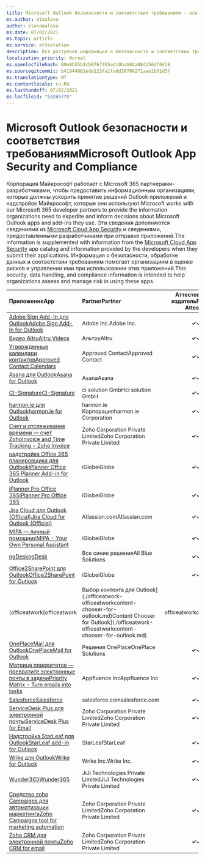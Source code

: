 ```yaml
---
title: Microsoft Outlook безопасности и соответствия требованиям — все приложения
ms.author: elmalova
author: elenamalova
ms.date: 07/02/2021
ms.topic: article
ms.service: attestation
description: Вся доступная информация о безопасности и соответствии требованиям для всех Outlook приложений Майкрософт.
localization_priority: Normal
ms.openlocfilehash: 00e8b55b4cb0767405adc0bab02a084256df0418
ms.sourcegitcommit: b41944062ede123fa1fadd38706271aae2b01d3f
ms.translationtype: MT
ms.contentlocale: ru-RU
ms.lasthandoff: 07/02/2021
ms.locfileid: "53265775"
---
```

# <a name="microsoft-outlook-app-security-and-compliance"></a><span data-ttu-id="bfb3f-103">Microsoft Outlook безопасности и соответствия требованиям</span><span class="sxs-lookup"><span data-stu-id="bfb3f-103">Microsoft Outlook App Security and Compliance</span></span>

<span data-ttu-id="bfb3f-104">Корпорация Майкрософт работает с Microsoft 365 партнерами-разработчиками, чтобы предоставить информационным организациям, которые должны ускорить принятие решений Outlook приложений и надстройок Майкрософт, которые они используют.</span><span class="sxs-lookup"><span data-stu-id="bfb3f-104">Microsoft works with our Microsoft 365 developer partners to provide the information organizations need to expedite and inform decisions about Microsoft Outlook apps and add-ins they use.</span></span> <span data-ttu-id="bfb3f-105">Эти сведения дополняются сведениями из [Microsoft Cloud App Security](https://www.microsoft.com/en-us/enterprise-mobility-security/cloud-app-security) и сведениями, предоставленными разработчиками при отправке приложений.</span><span class="sxs-lookup"><span data-stu-id="bfb3f-105">The information is supplemented with information from the [Microsoft Cloud App Security](https://www.microsoft.com/en-us/enterprise-mobility-security/cloud-app-security) app catalog and information provided by the developers when they submit their applications.</span></span> <span data-ttu-id="bfb3f-106">Информация о безопасности, обработке данных и соответствии требованиям помогает организациям в оценке рисков и управлении ими при использовании этих приложений.</span><span class="sxs-lookup"><span data-stu-id="bfb3f-106">This security, data handling, and compliance information is intended to help organizations assess and manage risk in using these apps.</span></span>

| <span data-ttu-id="bfb3f-107">**Приложение**</span><span class="sxs-lookup"><span data-stu-id="bfb3f-107">**App**</span></span> | <span data-ttu-id="bfb3f-108">**Partner**</span><span class="sxs-lookup"><span data-stu-id="bfb3f-108">**Partner**</span></span> | <span data-ttu-id="bfb3f-109">**Аттестованный издатель**</span><span class="sxs-lookup"><span data-stu-id="bfb3f-109">**Publisher Attested**</span></span> | <span data-ttu-id="bfb3f-110">**Сертифицировано**</span><span class="sxs-lookup"><span data-stu-id="bfb3f-110">**Certified**</span></span> |
|:--------|:------------|:----------------------:|:-------------:|
| [<span data-ttu-id="bfb3f-111">Adobe Sign Add-In для Outlook</span><span class="sxs-lookup"><span data-stu-id="bfb3f-111">Adobe Sign Add-In for Outlook</span></span>](./adobe-inc-sign-add-in-for-outlook.md) | <span data-ttu-id="bfb3f-112">Adobe Inc.</span><span class="sxs-lookup"><span data-stu-id="bfb3f-112">Adobe Inc.</span></span> | <span data-ttu-id="bfb3f-113">**✓**</span><span class="sxs-lookup"><span data-stu-id="bfb3f-113">**✓**</span></span> | <img alt="Certified application badge" src="../media/certified-badge.png" height="25" width="25" /> |
| [<span data-ttu-id="bfb3f-114">Видео Altru</span><span class="sxs-lookup"><span data-stu-id="bfb3f-114">Altru Videos</span></span>](./altru-videos.md) | <span data-ttu-id="bfb3f-115">Альтру</span><span class="sxs-lookup"><span data-stu-id="bfb3f-115">Altru</span></span> | <span data-ttu-id="bfb3f-116">**✓**</span><span class="sxs-lookup"><span data-stu-id="bfb3f-116">**✓**</span></span> |  |
| [<span data-ttu-id="bfb3f-117">Утвержденные календари контактов</span><span class="sxs-lookup"><span data-stu-id="bfb3f-117">Approved Contact Calendars</span></span>](./approved-contact-calendars.md) | <span data-ttu-id="bfb3f-118">Approved Contact</span><span class="sxs-lookup"><span data-stu-id="bfb3f-118">Approved Contact</span></span> | <span data-ttu-id="bfb3f-119">**✓**</span><span class="sxs-lookup"><span data-stu-id="bfb3f-119">**✓**</span></span> |  |
| [<span data-ttu-id="bfb3f-120">Asana для Outlook</span><span class="sxs-lookup"><span data-stu-id="bfb3f-120">Asana for Outlook</span></span>](./asana-for-outlook.md) | <span data-ttu-id="bfb3f-121">Asana</span><span class="sxs-lookup"><span data-stu-id="bfb3f-121">Asana</span></span> | <span data-ttu-id="bfb3f-122">**✓**</span><span class="sxs-lookup"><span data-stu-id="bfb3f-122">**✓**</span></span> |  |
| [<span data-ttu-id="bfb3f-123">CI-Signature</span><span class="sxs-lookup"><span data-stu-id="bfb3f-123">CI-Signature</span></span>](./ci-solution-gmbh-signature.md) | <span data-ttu-id="bfb3f-124">ci solution GmbH</span><span class="sxs-lookup"><span data-stu-id="bfb3f-124">ci solution GmbH</span></span> | <span data-ttu-id="bfb3f-125">**✓**</span><span class="sxs-lookup"><span data-stu-id="bfb3f-125">**✓**</span></span> |  |
| [<span data-ttu-id="bfb3f-126">harmon.ie для Outlook</span><span class="sxs-lookup"><span data-stu-id="bfb3f-126">harmon.ie for Outlook</span></span>](./harmonie-corporation-for-outlook.md) | <span data-ttu-id="bfb3f-127">harmon.ie Корпорация</span><span class="sxs-lookup"><span data-stu-id="bfb3f-127">harmon.ie Corporation</span></span> | <span data-ttu-id="bfb3f-128">**✓**</span><span class="sxs-lookup"><span data-stu-id="bfb3f-128">**✓**</span></span> |  |
| [<span data-ttu-id="bfb3f-129">Счет и отслеживание времени — счет Zoho</span><span class="sxs-lookup"><span data-stu-id="bfb3f-129">Invoice and Time Tracking - Zoho Invoice</span></span>](./zoho-corporation-private-limited-invoice-and-time-tracking.md) | <span data-ttu-id="bfb3f-130">Zoho Corporation Private Limited</span><span class="sxs-lookup"><span data-stu-id="bfb3f-130">Zoho Corporation Private Limited</span></span> | <span data-ttu-id="bfb3f-131">**✓**</span><span class="sxs-lookup"><span data-stu-id="bfb3f-131">**✓**</span></span> |  |
| [<span data-ttu-id="bfb3f-132">надстройка Office 365 планировщика для Outlook</span><span class="sxs-lookup"><span data-stu-id="bfb3f-132">iPlanner Office 365 Planner Add-in for Outlook</span></span>](./iglobe-iplanner-office-365-planner-add-in-for-outlook.md) | <span data-ttu-id="bfb3f-133">iGlobe</span><span class="sxs-lookup"><span data-stu-id="bfb3f-133">iGlobe</span></span> | <span data-ttu-id="bfb3f-134">**✓**</span><span class="sxs-lookup"><span data-stu-id="bfb3f-134">**✓**</span></span> | <img alt="Certified application badge" src="../media/certified-badge.png" height="25" width="25" /> |
| [<span data-ttu-id="bfb3f-135">iPlanner Pro Office 365</span><span class="sxs-lookup"><span data-stu-id="bfb3f-135">iPlanner Pro Office 365</span></span>](./iglobe-iplanner-pro-office-365.md) | <span data-ttu-id="bfb3f-136">iGlobe</span><span class="sxs-lookup"><span data-stu-id="bfb3f-136">iGlobe</span></span> | <span data-ttu-id="bfb3f-137">**✓**</span><span class="sxs-lookup"><span data-stu-id="bfb3f-137">**✓**</span></span> | <img alt="Certified application badge" src="../media/certified-badge.png" height="25" width="25" /> |
| [<span data-ttu-id="bfb3f-138">Jira Cloud для Outlook (Official)</span><span class="sxs-lookup"><span data-stu-id="bfb3f-138">Jira Cloud for Outlook (Official)</span></span>](./atlassiancom-jira-cloud-for-outlook-official.md) | <span data-ttu-id="bfb3f-139">Atlassian.com</span><span class="sxs-lookup"><span data-stu-id="bfb3f-139">Atlassian.com</span></span> | <span data-ttu-id="bfb3f-140">**✓**</span><span class="sxs-lookup"><span data-stu-id="bfb3f-140">**✓**</span></span> |  |
| [<span data-ttu-id="bfb3f-141">MIPA — личный помощник</span><span class="sxs-lookup"><span data-stu-id="bfb3f-141">MIPA - Your Own Personal Assistant</span></span>](./iglobe-mipa-your-own-personal-assistant.md) | <span data-ttu-id="bfb3f-142">iGlobe</span><span class="sxs-lookup"><span data-stu-id="bfb3f-142">iGlobe</span></span> | <span data-ttu-id="bfb3f-143">**✓**</span><span class="sxs-lookup"><span data-stu-id="bfb3f-143">**✓**</span></span> | <img alt="Certified application badge" src="../media/certified-badge.png" height="25" width="25" /> |
| [<span data-ttu-id="bfb3f-144">ngDesk</span><span class="sxs-lookup"><span data-stu-id="bfb3f-144">ngDesk</span></span>](./all-blue-solutions-ngdesk.md) | <span data-ttu-id="bfb3f-145">Все синие решения</span><span class="sxs-lookup"><span data-stu-id="bfb3f-145">All Blue Solutions</span></span> | <span data-ttu-id="bfb3f-146">**✓**</span><span class="sxs-lookup"><span data-stu-id="bfb3f-146">**✓**</span></span> |  |
| [<span data-ttu-id="bfb3f-147">Office2SharePoint для Outlook</span><span class="sxs-lookup"><span data-stu-id="bfb3f-147">Office2SharePoint for Outlook</span></span>](./iglobe-office2sharepoint-for-outlook.md) | <span data-ttu-id="bfb3f-148">iGlobe</span><span class="sxs-lookup"><span data-stu-id="bfb3f-148">iGlobe</span></span> | <span data-ttu-id="bfb3f-149">**✓**</span><span class="sxs-lookup"><span data-stu-id="bfb3f-149">**✓**</span></span> | <img alt="Certified application badge" src="../media/certified-badge.png" height="25" width="25" /> |
| <span data-ttu-id="bfb3f-150">[officeatwork</span><span class="sxs-lookup"><span data-stu-id="bfb3f-150">[officeatwork</span></span> | <span data-ttu-id="bfb3f-151">Выбор контента для Outlook](./officeatwork-officeatworkcontent-chooser-for-outlook.md)</span><span class="sxs-lookup"><span data-stu-id="bfb3f-151">Content Chooser for Outlook](./officeatwork-officeatworkcontent-chooser-for-outlook.md)</span></span> | <span data-ttu-id="bfb3f-152">officeatwork</span><span class="sxs-lookup"><span data-stu-id="bfb3f-152">officeatwork</span></span> | <span data-ttu-id="bfb3f-153">**✓**</span><span class="sxs-lookup"><span data-stu-id="bfb3f-153">**✓**</span></span> | <img alt="Certified application badge" src="../media/certified-badge.png" height="25" width="25" /> |
| [<span data-ttu-id="bfb3f-154">OnePlaceMail для Outlook</span><span class="sxs-lookup"><span data-stu-id="bfb3f-154">OnePlaceMail for Outlook</span></span>](./oneplace-solutions-oneplacemail-for-outlook.md) | <span data-ttu-id="bfb3f-155">Решения OnePlace</span><span class="sxs-lookup"><span data-stu-id="bfb3f-155">OnePlace Solutions</span></span> | <span data-ttu-id="bfb3f-156">**✓**</span><span class="sxs-lookup"><span data-stu-id="bfb3f-156">**✓**</span></span> |  |
| [<span data-ttu-id="bfb3f-157">Матрица приоритетов — превратите электронные почты в задачи</span><span class="sxs-lookup"><span data-stu-id="bfb3f-157">Priority Matrix - Turn emails into tasks</span></span>](./appfluence-inc-priority-matrix-turn-emails-into-tasks.md) | <span data-ttu-id="bfb3f-158">Appfluence Inc</span><span class="sxs-lookup"><span data-stu-id="bfb3f-158">Appfluence Inc</span></span> | <span data-ttu-id="bfb3f-159">**✓**</span><span class="sxs-lookup"><span data-stu-id="bfb3f-159">**✓**</span></span> | <img alt="Certified application badge" src="../media/certified-badge.png" height="25" width="25" /> |
| [<span data-ttu-id="bfb3f-160">Salesforce</span><span class="sxs-lookup"><span data-stu-id="bfb3f-160">Salesforce</span></span>](./salesforcecom-salesforce.md) | <span data-ttu-id="bfb3f-161">salesforce.com</span><span class="sxs-lookup"><span data-stu-id="bfb3f-161">salesforce.com</span></span> | <span data-ttu-id="bfb3f-162">**✓**</span><span class="sxs-lookup"><span data-stu-id="bfb3f-162">**✓**</span></span> |  |
| [<span data-ttu-id="bfb3f-163">ServiceDesk Plus для электронной почты</span><span class="sxs-lookup"><span data-stu-id="bfb3f-163">ServiceDesk Plus for Email</span></span>](./zoho-corporation-private-limited-servicedesk-plus-for-email.md) | <span data-ttu-id="bfb3f-164">Zoho Corporation Private Limited</span><span class="sxs-lookup"><span data-stu-id="bfb3f-164">Zoho Corporation Private Limited</span></span> | <span data-ttu-id="bfb3f-165">**✓**</span><span class="sxs-lookup"><span data-stu-id="bfb3f-165">**✓**</span></span> |  |
| [<span data-ttu-id="bfb3f-166">Надстройка StarLeaf для Outlook</span><span class="sxs-lookup"><span data-stu-id="bfb3f-166">StarLeaf add-in for Outlook</span></span>](./starleaf-add-in-for-outlook.md) | <span data-ttu-id="bfb3f-167">StarLeaf</span><span class="sxs-lookup"><span data-stu-id="bfb3f-167">StarLeaf</span></span> | <span data-ttu-id="bfb3f-168">**✓**</span><span class="sxs-lookup"><span data-stu-id="bfb3f-168">**✓**</span></span> |  |
| [<span data-ttu-id="bfb3f-169">Wrike для Outlook</span><span class="sxs-lookup"><span data-stu-id="bfb3f-169">Wrike for Outlook</span></span>](./wrike-inc-for-outlook.md) | <span data-ttu-id="bfb3f-170">Wrike Inc.</span><span class="sxs-lookup"><span data-stu-id="bfb3f-170">Wrike Inc.</span></span> | <span data-ttu-id="bfb3f-171">**✓**</span><span class="sxs-lookup"><span data-stu-id="bfb3f-171">**✓**</span></span> | <img alt="Certified application badge" src="../media/certified-badge.png" height="25" width="25" /> |
| [<span data-ttu-id="bfb3f-172">Wunder365</span><span class="sxs-lookup"><span data-stu-id="bfb3f-172">Wunder365</span></span>](./jiji-technologies-private-limited-wunder365.md) | <span data-ttu-id="bfb3f-173">JiJi Technologies Private Limited</span><span class="sxs-lookup"><span data-stu-id="bfb3f-173">JiJi Technologies Private Limited</span></span> | <span data-ttu-id="bfb3f-174">**✓**</span><span class="sxs-lookup"><span data-stu-id="bfb3f-174">**✓**</span></span> |  |
| [<span data-ttu-id="bfb3f-175">Средство zoho Campaigns для автоматизации маркетинга</span><span class="sxs-lookup"><span data-stu-id="bfb3f-175">Zoho Campaigns tool for marketing automation</span></span>](./zoho-corporation-private-limited-campaigns-tool-for-marketing-automation.md) | <span data-ttu-id="bfb3f-176">Zoho Corporation Private Limited</span><span class="sxs-lookup"><span data-stu-id="bfb3f-176">Zoho Corporation Private Limited</span></span> | <span data-ttu-id="bfb3f-177">**✓**</span><span class="sxs-lookup"><span data-stu-id="bfb3f-177">**✓**</span></span> |  |
| [<span data-ttu-id="bfb3f-178">Zoho CRM для электронной почты</span><span class="sxs-lookup"><span data-stu-id="bfb3f-178">Zoho CRM for email</span></span>](./zoho-corporation-private-limited-crm-for-email.md) | <span data-ttu-id="bfb3f-179">Zoho Corporation Private Limited</span><span class="sxs-lookup"><span data-stu-id="bfb3f-179">Zoho Corporation Private Limited</span></span> | <span data-ttu-id="bfb3f-180">**✓**</span><span class="sxs-lookup"><span data-stu-id="bfb3f-180">**✓**</span></span> |  |
